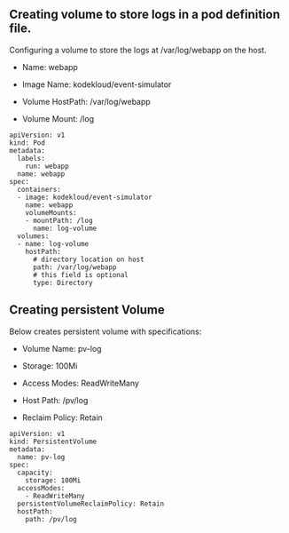 ## Creating volume to store logs in a pod definition file.

Configuring a volume to store the logs at /var/log/webapp on the host.


* Name: webapp

* Image Name: kodekloud/event-simulator

* Volume HostPath: /var/log/webapp

* Volume Mount: /log


```
apiVersion: v1
kind: Pod
metadata:
  labels:
    run: webapp
  name: webapp
spec:
  containers:
  - image: kodekloud/event-simulator
    name: webapp
    volumeMounts:
    - mountPath: /log
      name: log-volume
  volumes:
  - name: log-volume
    hostPath:
      # directory location on host
      path: /var/log/webapp
      # this field is optional
      type: Directory
```


## Creating persistent Volume

Below creates persistent volume with specifications:


* Volume Name: pv-log

* Storage: 100Mi

* Access Modes: ReadWriteMany

* Host Path: /pv/log

* Reclaim Policy: Retain

```
apiVersion: v1
kind: PersistentVolume
metadata:
  name: pv-log
spec:
  capacity:
    storage: 100Mi
  accessModes:
    - ReadWriteMany
  persistentVolumeReclaimPolicy: Retain
  hostPath:
    path: /pv/log
```



